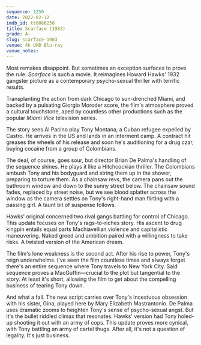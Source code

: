 ```yaml
---
sequence: 1250
date: 2022-02-12
imdb_id: tt0086250
title: Scarface (1983)
grade: A-
slug: scarface-1983
venue: 4k UHD Blu-ray
venue_notes:
---
```


Most remakes disappoint. But sometimes an exception surfaces to prove the rule. _Scarface_ is such a movie. It reimagines <span data-imdb-id="tt0023427">Howard Hawks' 1932 gangster picture</span> as a contemporary psycho-sexual thriller with terrific results.

<!-- end -->

Transplanting the action from dark Chicago to sun-drenched Miami, and backed by a pulsating Giorgio Moroder score, the film's atmosphere proved a cultural touchstone, aped by countless other productions such as the popular _Miami Vice_ television series.

The story sees Al Pacino play Tony Montana, a Cuban refugee expelled by Castro. He arrives in the US and lands in an interment camp. A contract hit greases the wheels of his release and soon he's auditioning for a drug czar, buying cocaine from a group of Colombians.

The deal, of course, goes sour, but director Brian De Palma's handling of the sequence shines. He plays it like a Hitchcockian thriller. The Colombians ambush Tony and his bodyguard and string them up in the shower, preparing to torture them. As a chainsaw revs, the camera pans out the bathroom window and down to the sunny street below. The chainsaw sound fades, replaced by street noise, but we see blood splatter across the window as the camera settles on Tony's right-hand man flirting with a passing girl. A taunt bit of suspense follows.

Hawks' original concerned two rival gangs battling for control of Chicago. This update focuses on Tony's rags-to-riches story. His ascent to drug kingpin entails equal parts Machiavellian violence and capitalistic maneuvering. Naked greed and ambition paired with a willingness to take risks. A twisted version of the American dream.

The film's lone weakness is the second act. After his rise to power, Tony's reign underwhelms. I've seen the film countless times and always forget there's an entire sequence where Tony travels to New York City. Said sequence proves a MacGuffin—crucial to the plot but tangential to the story. At least it's short, allowing the film to get about the compelling business of tearing Tony down.

And what a fall. The new script carries over Tony's incestuous obsession with his sister, Gina, played here by Mary Elizabeth Mastrantonio. De Palma uses dramatic zooms to heighten Tony's sense of psycho-sexual angst. But it's the bullet riddled climax that resonates. Hawks' version had Tony holed-up shooting it out with an army of cops. This update proves more cynical, with Tony battling an army of cartel thugs. After all, it's not a question of legality. It's just business.
